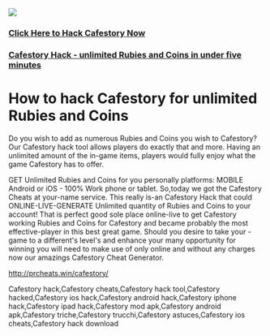 <a href="http://prcheats.win/cafestory/"><img src="https://i.imgur.com/JofLywq.gif"></a>
<h3><a href="http://prcheats.win/cafestory/">Click Here to Hack Cafestory Now</a></h3>
<h3><a href="http://prcheats.win/cafestory/">Cafestory Hack - unlimited Rubies and Coins in under five minutes</a></h3>

<h1> How to hack Cafestory for unlimited Rubies and Coins</h1>
Do you wish to add as numerous Rubies and Coins you wish to Cafestory? Our Cafestory hack tool allows players do exactly that and more. Having an unlimited amount of the in-game items, players would fully enjoy what the game Cafestory has to offer.

GET Unlimited Rubies and Coins for you personally platforms: MOBILE Android or iOS - 100% Work phone or tablet. So,today we got the Cafestory Cheats at your-name service. This really is-an Cafestory Hack that could ONLINE-LIVE-GENERATE Unlimited quantity of Rubies and Coins to your account! That is perfect good sole place online-live to get Cafestory working Rubies and Coins for Cafestory and became probably the most effective-player in this best great game. Should you desire to take your - game to a different's level's and enhance your many opportunity for winning you will need to make use of only online and without any charges now our amazings Cafestory Cheat Generator. 

<a href="http://prcheats.win/cafestory/">http://prcheats.win/cafestory/</a>


Cafestory hack,Cafestory cheats,Cafestory hack tool,Cafestory hacked,Cafestory ios hack,Cafestory android hack,Cafestory iphone hack,Cafestory ipad hack,Cafestory mod apk,Cafestory android apk,Cafestory triche,Cafestory trucchi,Cafestory astuces,Cafestory ios cheats,Cafestory hack download
